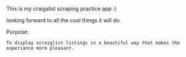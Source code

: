 This is my craigslist scraping practice app :) 

looking forward to all the cool things it will do

Purpose:

    To display scraiglist listings in a beautiful way that makes the experiance more pleasant. 